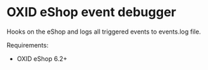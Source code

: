 # OXID eShop event debugger

Hooks on the eShop and logs all triggered events to events.log file.

Requirements:
* OXID eShop 6.2+